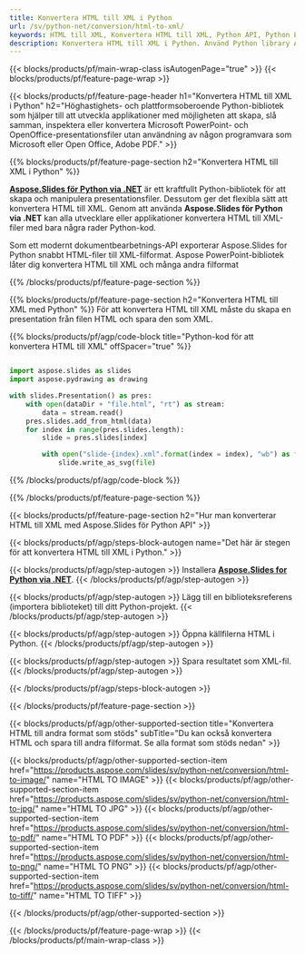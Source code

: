 ```yaml
---
title: Konvertera HTML till XML i Python
url: /sv/python-net/conversion/html-to-xml/
keywords: HTML till XML, Konvertera HTML till XML, Python API, Python Library, HTML, XML
description: Konvertera HTML till XML i Python. Använd Python library API för att konvertera HTML-filer till XMLs
---
```


{{< blocks/products/pf/main-wrap-class isAutogenPage="true" >}}
{{< blocks/products/pf/feature-page-wrap >}}

{{< blocks/products/pf/feature-page-header h1="Konvertera HTML till XML i Python" h2="Höghastighets- och plattformsoberoende Python-bibliotek som hjälper till att utveckla applikationer med möjligheten att skapa, slå samman, inspektera eller konvertera Microsoft PowerPoint- och OpenOffice-presentationsfiler utan användning av någon programvara som Microsoft eller Open Office, Adobe PDF." >}}

{{% blocks/products/pf/feature-page-section h2="Konvertera HTML till XML i Python" %}}

[**Aspose.Slides för Python via .NET**](https://products.aspose.com/slides/sv/python-net/) är ett kraftfullt Python-bibliotek för att skapa och manipulera presentationsfiler. Dessutom ger det flexibla sätt att konvertera HTML till XML. Genom att använda **Aspose.Slides för Python via .NET** kan alla utvecklare eller applikationer konvertera HTML till XML-filer med bara några rader Python-kod.

Som ett modernt dokumentbearbetnings-API exporterar Aspose.Slides for Python snabbt HTML-filer till XML-filformat. Aspose PowerPoint-bibliotek låter dig konvertera HTML till XML och många andra filformat

{{% /blocks/products/pf/feature-page-section %}}

{{% blocks/products/pf/feature-page-section  h2="Konvertera HTML till XML med Python" %}}
För att konvertera HTML till XML måste du skapa en presentation från filen HTML och spara den som XML.

{{% blocks/products/pf/agp/code-block title="Python-kod för att konvertera HTML till XML" offSpacer="true" %}}

```python

import aspose.slides as slides
import aspose.pydrawing as drawing

with slides.Presentation() as pres:
    with open(dataDir + "file.html", "rt") as stream:
        data = stream.read()
    pres.slides.add_from_html(data)
    for index in range(pres.slides.length):
        slide = pres.slides[index]

        with open("slide-{index}.xml".format(index = index), "wb") as file:
            slide.write_as_svg(file)

```


{{% /blocks/products/pf/agp/code-block %}}

{{% /blocks/products/pf/feature-page-section %}}

{{< blocks/products/pf/feature-page-section  h2="Hur man konverterar HTML till XML med Aspose.Slides för Python API" >}}

{{< blocks/products/pf/agp/steps-block-autogen name="Det här är stegen för att konvertera HTML till XML i Python." >}}

{{< blocks/products/pf/agp/step-autogen >}}
Installera [**Aspose.Slides for Python via .NET**](https://products.aspose.com/slides/sv/python-net/).
{{< /blocks/products/pf/agp/step-autogen >}}

{{< blocks/products/pf/agp/step-autogen >}}
Lägg till en biblioteksreferens (importera biblioteket) till ditt Python-projekt.
{{< /blocks/products/pf/agp/step-autogen >}}

{{< blocks/products/pf/agp/step-autogen >}}
Öppna källfilerna HTML i Python.
{{< /blocks/products/pf/agp/step-autogen >}}

{{< blocks/products/pf/agp/step-autogen >}}
Spara resultatet som XML-fil.
{{< /blocks/products/pf/agp/step-autogen >}}

{{< /blocks/products/pf/agp/steps-block-autogen >}}

{{< /blocks/products/pf/feature-page-section >}}

{{< blocks/products/pf/agp/other-supported-section title="Konvertera HTML till andra format som stöds" subTitle="Du kan också konvertera HTML och spara till andra filformat. Se alla format som stöds nedan" >}}

{{< blocks/products/pf/agp/other-supported-section-item href="https://products.aspose.com/slides/sv/python-net/conversion/html-to-image/" name="HTML TO IMAGE" >}}
{{< blocks/products/pf/agp/other-supported-section-item href="https://products.aspose.com/slides/sv/python-net/conversion/html-to-jpg/" name="HTML TO JPG" >}}
{{< blocks/products/pf/agp/other-supported-section-item href="https://products.aspose.com/slides/sv/python-net/conversion/html-to-pdf/" name="HTML TO PDF" >}}
{{< blocks/products/pf/agp/other-supported-section-item href="https://products.aspose.com/slides/sv/python-net/conversion/html-to-png/" name="HTML TO PNG" >}}
{{< blocks/products/pf/agp/other-supported-section-item href="https://products.aspose.com/slides/sv/python-net/conversion/html-to-tiff/" name="HTML TO TIFF" >}}


{{< /blocks/products/pf/agp/other-supported-section >}}

{{< /blocks/products/pf/feature-page-wrap >}}
{{< /blocks/products/pf/main-wrap-class >}}